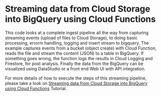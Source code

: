 # Streaming data from Cloud Storage into BigQuery using Cloud Functions
This code looks at a complete ingest pipeline all the way from capturing streaming events 
(upload of files to Cloud Storage), to doing basic processing, errorm handling, logging and 
insert stream to bigquery. The example captures events from a bucket (object create) with 
Cloud Function, reads the file and stream the content (JSON) to a table in BigQuery. 
If something goes wrong, the function logs the results in Cloud Logging and Firestore, for post analysis. 
Finally the data from the BigQuery can be visualized using DataStudio or a front end Web UI with 
API integration.

For more details of how to execute the steps of this streaming pipeline, please take a look on 
[Streaming data from Cloud Storage into BigQuery using Cloud Functions](https://cloud.google.com/solutions/streaming-data-from-cloud-storage-into-bigquery-using-cloud-functions) Tutorial.
